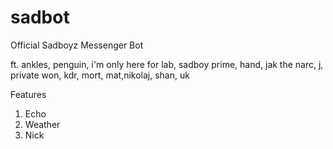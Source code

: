 # sadbot

Official Sadboyz Messenger Bot 

ft.
ankles, penguin, i'm only here for lab, sadboy prime, hand, jak the narc, j, private won, kdr, mort, mat,nikolaj, shan, uk

Features  
1. Echo  
2. Weather  
3. Nick
